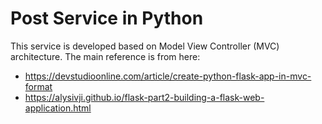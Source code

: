 # Post Service in Python

This service is developed based on Model View Controller (MVC) architecture. The main reference is from here:

- https://devstudioonline.com/article/create-python-flask-app-in-mvc-format
- https://alysivji.github.io/flask-part2-building-a-flask-web-application.html